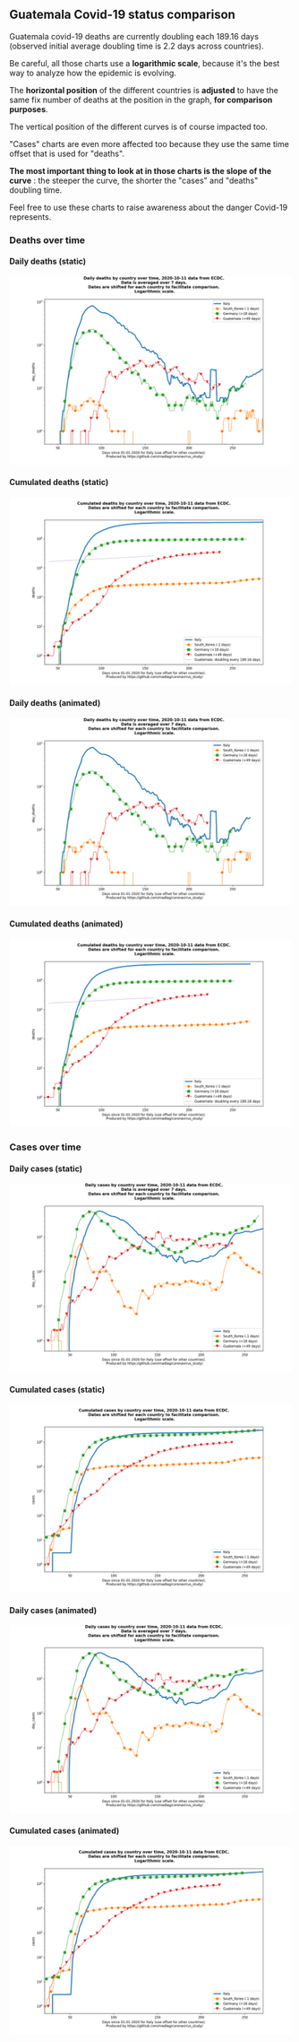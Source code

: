 ## Guatemala Covid-19 status comparison 

Guatemala covid-19 deaths are currently doubling each 189.16 days (observed initial average doubling time is 2.2 days across countries).



Be careful, all those charts use a **logarithmic scale**, because it's the best way to analyze how the epidemic is evolving.
 
The **horizontal position** of the different countries is **adjusted** to have the same fix number of deaths at the position in the graph, **for comparison purposes**.

The vertical position of the different curves is of course impacted too.

"Cases" charts are even more affected too because they use the same time offset that is used for "deaths".

**The most important thing to look at in those charts is the slope of the curve** : the steeper the curve, the shorter the "cases" and "deaths" doubling time.

Feel free to use these charts to raise awareness about the danger Covid-19 represents. 


 
### Deaths over time
 
#### Daily deaths (static)
![Guatemala covid-19 daily deaths static chart](https://raw.githubusercontent.com/madlag/coronavirus_study/master/notebooks/graphs/2020-10-11/countries/Guatemala/2020-10-11_Guatemala_day_deaths.png "Guatemala covid-19 day_deaths static chart")   
 
#### Cumulated deaths (static)
![Guatemala covid-19 cumulated deaths static chart](https://raw.githubusercontent.com/madlag/coronavirus_study/master/notebooks/graphs/2020-10-11/countries/Guatemala/2020-10-11_Guatemala_deaths.png "Guatemala covid-19 deaths static chart")   
 
#### Daily deaths (animated)
![Guatemala covid-19 daily deaths animated chart](https://raw.githubusercontent.com/madlag/coronavirus_study/master/notebooks/graphs/2020-10-11/countries/Guatemala/2020-10-11_Guatemala_day_deaths.gif "Guatemala covid-19 day_deaths animated chart")   
 
#### Cumulated deaths (animated)
![Guatemala covid-19 cumulated deaths animated chart](https://raw.githubusercontent.com/madlag/coronavirus_study/master/notebooks/graphs/2020-10-11/countries/Guatemala/2020-10-11_Guatemala_deaths.gif "Guatemala covid-19 deaths animated chart")   

 
### Cases over time
 
#### Daily cases (static)
![Guatemala covid-19 daily cases static chart](https://raw.githubusercontent.com/madlag/coronavirus_study/master/notebooks/graphs/2020-10-11/countries/Guatemala/2020-10-11_Guatemala_day_cases.png "Guatemala covid-19 day_cases static chart")   
 
#### Cumulated cases (static)
![Guatemala covid-19 cumulated cases static chart](https://raw.githubusercontent.com/madlag/coronavirus_study/master/notebooks/graphs/2020-10-11/countries/Guatemala/2020-10-11_Guatemala_cases.png "Guatemala covid-19 cases static chart")   
 
#### Daily cases (animated)
![Guatemala covid-19 daily cases animated chart](https://raw.githubusercontent.com/madlag/coronavirus_study/master/notebooks/graphs/2020-10-11/countries/Guatemala/2020-10-11_Guatemala_day_cases.gif "Guatemala covid-19 day_cases animated chart")   
 
#### Cumulated cases (animated)
![Guatemala covid-19 cumulated cases animated chart](https://raw.githubusercontent.com/madlag/coronavirus_study/master/notebooks/graphs/2020-10-11/countries/Guatemala/2020-10-11_Guatemala_cases.gif "Guatemala covid-19 cases animated chart")   

